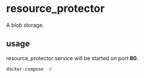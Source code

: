 # resource_protector

A blob storage.

## usage

resource_protector service will be started on port **80**.

```bash
docker-compose -d
```
